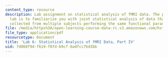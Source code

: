 ```yaml
---
content_type: resource
description: Lab assignment on statistical analysis of fMRI data. The purpose of this
  lab is to familiarize you with joint statistical analysis of data that has been
  collected from multiple subjects performing the same functional paradigm.
file: /media/https%3A/open-learning-course-data-rc.s3.amazonaws.com/hst-583-functional-magnetic-resonance-imaging-data-acquisition-and-analysis-fall-2008/7d868f9df619f07db9cf6adfcc7bd3bb_lab6d_rg.pdf
file_type: application/pdf
resourcetype: Document
title: 'Lab 6: Statistical Analysis of fMRI Data, Part IV'
uid: 7d868f9d-f619-f07d-b9cf-6adfcc7bd3bb
---
```

